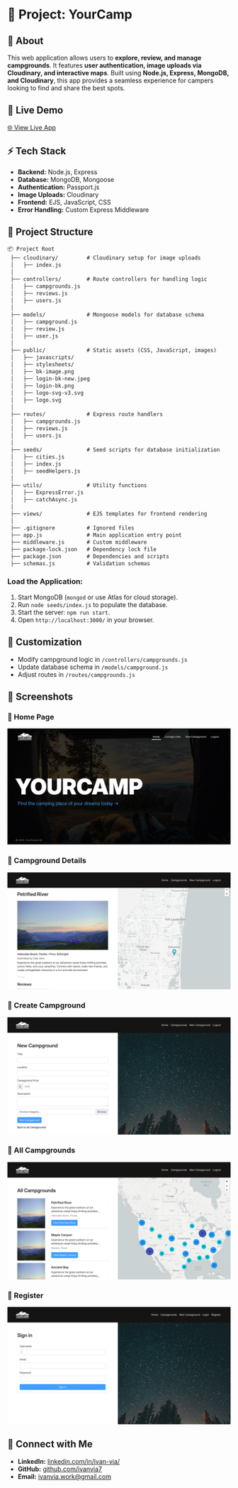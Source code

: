 # 🚀 Project: YourCamp

## 📝 About

This web application allows users to **explore, review, and manage campgrounds**. It features **user authentication, image uploads via Cloudinary, and interactive maps**. Built using **Node.js, Express, MongoDB, and Cloudinary**, this app provides a seamless experience for campers looking to find and share the best spots.

## 🔗 Live Demo

[🌐 View Live App](https://yourcamp.onrender.com/)

## ⚡ Tech Stack

- **Backend:** Node.js, Express
- **Database:** MongoDB, Mongoose
- **Authentication:** Passport.js
- **Image Uploads:** Cloudinary
- **Frontend:** EJS, JavaScript, CSS
- **Error Handling:** Custom Express Middleware

## 📂 Project Structure

```
📦 Project Root
 ├── cloudinary/         # Cloudinary setup for image uploads
 │   ├── index.js
 │
 ├── controllers/        # Route controllers for handling logic
 │   ├── campgrounds.js
 │   ├── reviews.js
 │   ├── users.js
 │
 ├── models/             # Mongoose models for database schema
 │   ├── campground.js
 │   ├── review.js
 │   ├── user.js
 │
 ├── public/             # Static assets (CSS, JavaScript, images)
 │   ├── javascripts/
 │   ├── stylesheets/
 │   ├── bk-image.png
 │   ├── login-bk-new.jpeg
 │   ├── login-bk.png
 │   ├── logo-svg-v3.svg
 │   ├── logo.svg
 │
 ├── routes/             # Express route handlers
 │   ├── campgrounds.js
 │   ├── reviews.js
 │   ├── users.js
 │
 ├── seeds/              # Seed scripts for database initialization
 │   ├── cities.js
 │   ├── index.js
 │   ├── seedHelpers.js
 │
 ├── utils/              # Utility functions
 │   ├── ExpressError.js
 │   ├── catchAsync.js
 │
 ├── views/              # EJS templates for frontend rendering
 │
 ├── .gitignore          # Ignored files
 ├── app.js              # Main application entry point
 ├── middleware.js       # Custom middleware
 ├── package-lock.json   # Dependency lock file
 ├── package.json        # Dependencies and scripts
 ├── schemas.js          # Validation schemas
```

### Load the Application:

1. Start MongoDB (`mongod` or use Atlas for cloud storage).
2. Run `node seeds/index.js` to populate the database.
3. Start the server: `npm run start`.
4. Open `http://localhost:3000/` in your browser.

## 🎨 Customization

- Modify campground logic in `/controllers/campgrounds.js`
- Update database schema in `/models/campground.js`
- Adjust routes in `/routes/campgrounds.js`

## 📸 Screenshots

### 🔹 Home Page

![Home Page](static/cp-home.jpg)

### 🔹 Campground Details

![Campground Details](static/cp-show.png)

### 🔹 Create Campground

![Campground Details](static/cp-new.png)

### 🔹 All Campgrounds

![Campground Details](static/cp-all.png)

### 🔹 Register

![Campground Details](static/cp-register.png)

## 🤝 Connect with Me

- **LinkedIn:** [linkedin.com/in/ivan-via/](https://www.linkedin.com/in/ivan-via/)
- **GitHub:** [github.com/ivanvia7](https://github.com/ivanvia7)
- **Email:** [ivanvia.work@gmail.com](mailto:ivanvia.work@gmail.com)
